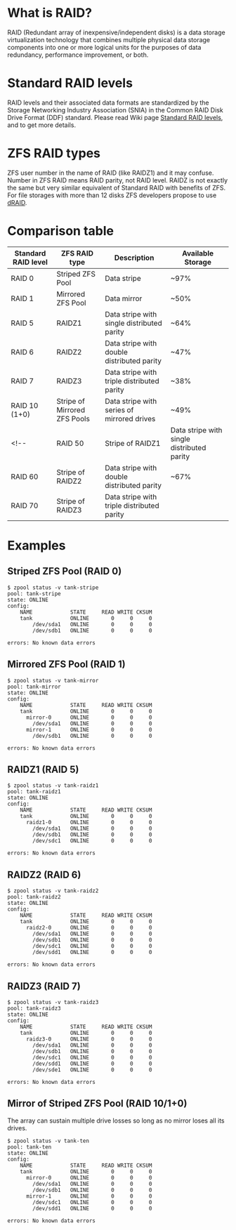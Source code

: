 # What is RAID?
RAID (Redundant array of inexpensive/independent disks) is a data storage virtualization technology that combines multiple physical data storage components into one or more logical units for the purposes of data redundancy, performance improvement, or both.
# Standard RAID levels
RAID levels and their associated data formats are standardized by the Storage Networking Industry Association (SNIA) in the Common RAID Disk Drive Format (DDF) standard. Please read Wiki page [Standard RAID levels](https://en.wikipedia.org/wiki/Standard_RAID_levels),[](https://en.wikipedia.org/wiki/Nested_RAID_levels) and  to get more details.
# ZFS RAID types
ZFS user number in the name of RAID (like RAIDZ1) and it may confuse.
Number in ZFS RAID means RAID parity, not RAID level.
RAIDZ is not exactly the same but very similar equivalent of Standard RAID with benefits of ZFS.
For file storages with more than 12 disks ZFS developers propose to use [dRAID](https://openzfs.github.io/openzfs-docs/Basic%20Concepts/dRAID%20Howto.html).

# Comparison table
| Standard RAID level | ZFS RAID type | Description | Available Storage |
|------|-------|--------|--------|
| RAID 0 | Striped ZFS Pool | Data stripe | ~97% |
| RAID 1 | Mirrored ZFS Pool | Data mirror | ~50% |
| RAID 5 | RAIDZ1 | Data stripe with single distributed parity| ~64% |
| RAID 6 | RAIDZ2 | Data stripe with double distributed parity| ~47% |
| RAID 7 | RAIDZ3 | Data stripe with triple distributed parity| ~38% |
| RAID 10 (1+0) | Stripe of Mirrored ZFS Pools | Data stripe with series of mirrored drives| ~49% |
<!-- | RAID 50 | Stripe of RAIDZ1 | Data stripe with single distributed parity| ~83% |
| RAID 60 | Stripe of RAIDZ2 | Data stripe with double distributed parity| ~67% |
| RAID 70 | Stripe of RAIDZ3 | Data stripe with triple distributed parity|| -->

# Examples


## Striped ZFS Pool (RAID 0)

```
$ zpool status -v tank-stripe
pool: tank-stripe
state: ONLINE
config:
    NAME            STATE     READ WRITE CKSUM
    tank            ONLINE       0     0     0
        /dev/sda1  	ONLINE       0     0     0
        /dev/sdb1   ONLINE       0     0     0

errors: No known data errors
```
## Mirrored ZFS Pool (RAID 1)
```
$ zpool status -v tank-mirror
pool: tank-mirror
state: ONLINE
config:
    NAME            STATE     READ WRITE CKSUM
    tank            ONLINE       0     0     0
      mirror-0      ONLINE       0     0     0
        /dev/sda1   ONLINE       0     0     0
      mirror-1      ONLINE       0     0     0
        /dev/sdb1   ONLINE       0     0     0

errors: No known data errors
```
## RAIDZ1 (RAID 5)
```
$ zpool status -v tank-raidz1
pool: tank-raidz1
state: ONLINE
config:
    NAME            STATE     READ WRITE CKSUM
    tank            ONLINE       0     0     0
      raidz1-0      ONLINE       0     0     0
        /dev/sda1   ONLINE       0     0     0
        /dev/sdb1   ONLINE       0     0     0
        /dev/sdc1   ONLINE       0     0     0

errors: No known data errors
```

## RAIDZ2 (RAID 6)

```
$ zpool status -v tank-raidz2
pool: tank-raidz2
state: ONLINE
config:
    NAME            STATE     READ WRITE CKSUM
    tank            ONLINE       0     0     0
      raidz2-0      ONLINE       0     0     0
        /dev/sda1   ONLINE       0     0     0
        /dev/sdb1   ONLINE       0     0     0
        /dev/sdc1   ONLINE       0     0     0
        /dev/sdd1   ONLINE       0     0     0

errors: No known data errors
```
## RAIDZ3 (RAID 7)
```
$ zpool status -v tank-raidz3
pool: tank-raidz3
state: ONLINE
config:
    NAME            STATE     READ WRITE CKSUM
    tank            ONLINE       0     0     0
      raidz3-0      ONLINE       0     0     0
        /dev/sda1   ONLINE       0     0     0
        /dev/sdb1   ONLINE       0     0     0
        /dev/sdc1   ONLINE       0     0     0
        /dev/sdd1   ONLINE       0     0     0
        /dev/sde1   ONLINE       0     0     0

errors: No known data errors
```
## Mirror of Striped ZFS Pool (RAID 10/1+0)
The array can sustain multiple drive losses so long as no mirror loses all its drives.
```
$ zpool status -v tank-ten
pool: tank-ten
state: ONLINE
config:
    NAME            STATE     READ WRITE CKSUM
    tank            ONLINE       0     0     0
      mirror-0      ONLINE       0     0     0
        /dev/sda1   ONLINE       0     0     0
        /dev/sdb1   ONLINE       0     0     0
      mirror-1      ONLINE       0     0     0
        /dev/sdc1   ONLINE       0     0     0
        /dev/sdd1   ONLINE       0     0     0

errors: No known data errors
```
<!-- ## RAIDZ1 with mirror (RAID 50)
```
$ zpool status -v tank-fifty
pool: tank-fifty
state: ONLINE
config:
    NAME            STATE     READ WRITE CKSUM
    tank            ONLINE       0     0     0
      raidz1-0      ONLINE       0     0     0
        /dev/sda1   ONLINE       0     0     0
        /dev/sdb1   ONLINE       0     0     0
        /dev/sdc1   ONLINE       0     0     0
      raidz1-1      ONLINE       0     0     0
        /dev/sdd1   ONLINE       0     0     0
        /dev/sde1   ONLINE       0     0     0
        /dev/sdf1   ONLINE       0     0     0

errors: No known data errors
```
## RAIDZ2 with mirror (RAID 60)
```
$ zpool status -v tank-sixty
pool: tank-sixty
state: ONLINE
config:
    NAME            STATE     READ WRITE CKSUM
    tank            ONLINE       0     0     0
      raidz2-0      ONLINE       0     0     0
        /dev/sda1   ONLINE       0     0     0
        /dev/sdb1   ONLINE       0     0     0
        /dev/sdc1   ONLINE       0     0     0
        /dev/sdd1   ONLINE       0     0     0
      raidz2-1      ONLINE       0     0     0
        /dev/sde1   ONLINE       0     0     0
        /dev/sdf1   ONLINE       0     0     0
        /dev/sdg1   ONLINE       0     0     0
        /dev/sdh1   ONLINE       0     0     0

errors: No known data errors
```

## RAIDZ3 with mirror (RAID 70)
```
$ zpool status -v tank-seventy
pool: tank-seventy
state: ONLINE
config:
    NAME            STATE     READ WRITE CKSUM
    tank            ONLINE       0     0     0
      raidz3-0      ONLINE       0     0     0
        /dev/sda1   ONLINE       0     0     0
        /dev/sdb1   ONLINE       0     0     0
        /dev/sdc1   ONLINE       0     0     0
        /dev/sdd1   ONLINE       0     0     0
        /dev/sde1   ONLINE       0     0     0
      raidz3-1      ONLINE       0     0     0
        /dev/sdf1   ONLINE       0     0     0
        /dev/sdg1   ONLINE       0     0     0
        /dev/sdh1   ONLINE       0     0     0
        /dev/sdi1   ONLINE       0     0     0
        /dev/sdj1   ONLINE       0     0     0

errors: No known data errors
```
 -->

